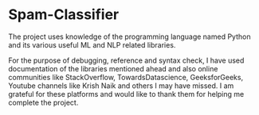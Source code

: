 # Spam-Classifier
The project uses knowledge of the programming language named Python and its various useful ML and NLP related libraries.

For the purpose of debugging, reference and syntax check, I have used documentation of the libraries mentioned ahead and also online communities like StackOverflow, TowardsDatascience, GeeksforGeeks, Youtube channels like Krish Naik and others I may have missed. I am grateful for these platforms and would like to thank them for helping me complete the project.
